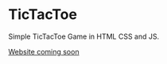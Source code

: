 # TicTacToe

Simple TicTacToe Game in HTML CSS and JS.

[Website coming soon](https://tictactoebdyee.netlify.app)
